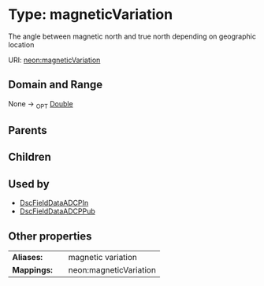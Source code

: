 
# Type: magneticVariation


The angle between magnetic north and true north depending on geographic location

URI: [neon:magneticVariation](https://data.neonscience.org/magneticVariation)


## Domain and Range

None ->  <sub>OPT</sub> [Double](types/Double.md)

## Parents


## Children


## Used by

 * [DscFieldDataADCPIn](DscFieldDataADCPIn.md)
 * [DscFieldDataADCPPub](DscFieldDataADCPPub.md)

## Other properties

|  |  |  |
| --- | --- | --- |
| **Aliases:** | | magnetic variation |
| **Mappings:** | | neon:magneticVariation |

